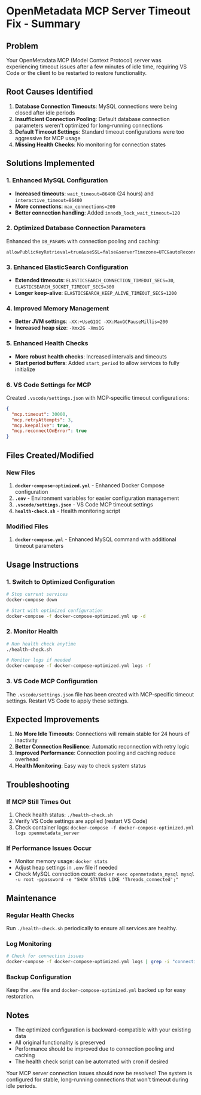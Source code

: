 # OpenMetadata MCP Server Timeout Fix - Summary

## Problem
Your OpenMetadata MCP (Model Context Protocol) server was experiencing timeout issues after a few minutes of idle time, requiring VS Code or the client to be restarted to restore functionality.

## Root Causes Identified
1. **Database Connection Timeouts**: MySQL connections were being closed after idle periods
2. **Insufficient Connection Pooling**: Default database connection parameters weren't optimized for long-running connections
3. **Default Timeout Settings**: Standard timeout configurations were too aggressive for MCP usage
4. **Missing Health Checks**: No monitoring for connection states

## Solutions Implemented

### 1. Enhanced MySQL Configuration
- **Increased timeouts**: `wait_timeout=86400` (24 hours) and `interactive_timeout=86400`
- **More connections**: `max_connections=200`
- **Better connection handling**: Added `innodb_lock_wait_timeout=120`

### 2. Optimized Database Connection Parameters
Enhanced the `DB_PARAMS` with connection pooling and caching:
```
allowPublicKeyRetrieval=true&useSSL=false&serverTimezone=UTC&autoReconnect=true&maxReconnects=10&initialTimeout=1&useConnectionPooling=true&cachePrepStmts=true&useServerPrepStmts=true&prepStmtCacheSize=250&prepStmtCacheSqlLimit=2048&useLocalSessionState=true&useLocalTransactionState=true&rewriteBatchedStatements=true&cacheResultSetMetadata=true&cacheServerConfiguration=true&elideSetAutoCommits=true&maintainTimeStats=false&socketTimeout=300000&connectTimeout=60000
```

### 3. Enhanced ElasticSearch Configuration
- **Extended timeouts**: `ELASTICSEARCH_CONNECTION_TIMEOUT_SECS=30`, `ELASTICSEARCH_SOCKET_TIMEOUT_SECS=300`
- **Longer keep-alive**: `ELASTICSEARCH_KEEP_ALIVE_TIMEOUT_SECS=1200`

### 4. Improved Memory Management
- **Better JVM settings**: `-XX:+UseG1GC -XX:MaxGCPauseMillis=200`
- **Increased heap size**: `-Xmx2G -Xms1G`

### 5. Enhanced Health Checks
- **More robust health checks**: Increased intervals and timeouts
- **Start period buffers**: Added `start_period` to allow services to fully initialize

### 6. VS Code Settings for MCP
Created `.vscode/settings.json` with MCP-specific timeout configurations:
```json
{
  "mcp.timeout": 30000,
  "mcp.retryAttempts": 3,
  "mcp.keepAlive": true,
  "mcp.reconnectOnError": true
}
```

## Files Created/Modified

### New Files
1. **`docker-compose-optimized.yml`** - Enhanced Docker Compose configuration
2. **`.env`** - Environment variables for easier configuration management
3. **`.vscode/settings.json`** - VS Code MCP timeout settings
4. **`health-check.sh`** - Health monitoring script

### Modified Files
1. **`docker-compose.yml`** - Enhanced MySQL command with additional timeout parameters

## Usage Instructions

### 1. Switch to Optimized Configuration
```bash
# Stop current services
docker-compose down

# Start with optimized configuration
docker-compose -f docker-compose-optimized.yml up -d
```

### 2. Monitor Health
```bash
# Run health check anytime
./health-check.sh

# Monitor logs if needed
docker-compose -f docker-compose-optimized.yml logs -f
```

### 3. VS Code MCP Configuration
The `.vscode/settings.json` file has been created with MCP-specific timeout settings. Restart VS Code to apply these settings.

## Expected Improvements

1. **No More Idle Timeouts**: Connections will remain stable for 24 hours of inactivity
2. **Better Connection Resilience**: Automatic reconnection with retry logic
3. **Improved Performance**: Connection pooling and caching reduce overhead
4. **Health Monitoring**: Easy way to check system status

## Troubleshooting

### If MCP Still Times Out
1. Check health status: `./health-check.sh`
2. Verify VS Code settings are applied (restart VS Code)
3. Check container logs: `docker-compose -f docker-compose-optimized.yml logs openmetadata_server`

### If Performance Issues Occur
- Monitor memory usage: `docker stats`
- Adjust heap settings in `.env` file if needed
- Check MySQL connection count: `docker exec openmetadata_mysql mysql -u root -ppassword -e "SHOW STATUS LIKE 'Threads_connected';"`

## Maintenance

### Regular Health Checks
Run `./health-check.sh` periodically to ensure all services are healthy.

### Log Monitoring
```bash
# Check for connection issues
docker-compose -f docker-compose-optimized.yml logs | grep -i "connection\|timeout\|error"
```

### Backup Configuration
Keep the `.env` file and `docker-compose-optimized.yml` backed up for easy restoration.

## Notes
- The optimized configuration is backward-compatible with your existing data
- All original functionality is preserved
- Performance should be improved due to connection pooling and caching
- The health check script can be automated with cron if desired

Your MCP server connection issues should now be resolved! The system is configured for stable, long-running connections that won't timeout during idle periods.
